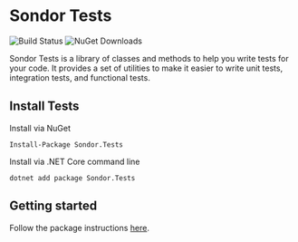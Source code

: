 # Sondor Tests
![Build Status](https://dev.azure.com/sondortechnology/Sondor%20Infrastructure/_apis/build/status%2Fsondor-dev.sondor-tests-package?repoName=sondor-dev%2Fsondor-tests-package&branchName=master) ![NuGet Downloads](https://img.shields.io/nuget/dt/Sondor.Tests)

Sondor Tests is a library of classes and methods to help you write tests for your code.
It provides a set of utilities to make it easier to write unit tests, integration tests,
and functional tests.

## Install Tests
Install via NuGet
```cli
Install-Package Sondor.Tests
```
Install via .NET Core command line
```cli
dotnet add package Sondor.Tests
```

## Getting started
Follow the package instructions [here](/Sondor.Tests/Sondor.Tests/README.md).